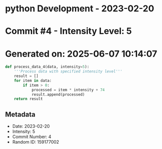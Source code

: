 ﻿# python Development - 2023-02-20
# Commit #4 - Intensity Level: 5
# Generated on: 2025-06-07 10:14:07
```python
def process_data_4(data, intensity=5):
    '''Process data with specified intensity level'''
    result = []
    for item in data:
        if item > 0:
            processed = item * intensity + 74
            result.append(processed)
    return result
```
## Metadata
- Date: 2023-02-20
- Intensity: 5
- Commit Number: 4
- Random ID: 159177002

